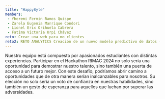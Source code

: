 ```yaml
---
title: "HappyByte"
members:
 - Yheremi Fermin Ramos Quispe 
 - Zarela Eugenia Manrique Condori
 - Lionel Erix Orihuela Cabrera 
 - Fatima Victoria Urpi Chávez 
reto: Crear una web para no clientes
reto2: RETO ANALYTICS Creación de un nuevo modelo predictivo de datos (NPS)
---
```


Nuestro equipo está compuesto por apasionados estudiantes con distintas experiencias. Participar en el Hackathon RIMAC 2024 no solo sería una oportunidad para demostrar nuestro talento, sino también una puerta de acceso a un futuro mejor. Con este desafío, podríamos abrir camino a oportunidades que de otra manera serían inalcanzables para nosotros. Su elección no solo sería un voto de confianza en nuestras habilidades, sino también un gesto de esperanza para aquellos que luchan por superar las adversidades.